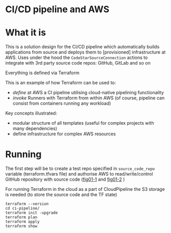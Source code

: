 # CI/CD pipeline and AWS

# What it is

This is a solution design for the CI/CD pipeline which automatically builds applications from source and deploys them to
[provisioned] infrastructure at AWS. Uses under the hood the `CodeStarSourceConnection` actions to integrate with 3rd 
party source code repos: GitHub, GitLab and so on

Everything is defined via Terraform

This is an example of how Terraform can be used to:

* _define_ at AWS a CI pipeline utilising cloud-native pipelining functionality
* _invoke_ Runners with Terraform from within AWS (of course, pipeline can consist from containers running any workload)

Key concepts illustrated:

* modular structure of all templates (useful for complex projects with many dependencies)
* define infrastructure for complex AWS resources

# Running

The first step will be to create a test repo specified in `source_code_repo` variable (terraform.tfvars file) and
authorise AWS to read/write/control GitHub repository with source code ([fig01-1](./pictures/fig01-1.png) 
and  [fig01-2](./pictures/fig01-2.png) )

For running Terraform in the cloud as a part of CloudPipeline the S3 storage is needed (to store the source code and
the TF state)

```shell
terraform --version
cd ci-pipeline/
terraform init -upgrade
terraform plan
terraform apply
terraform show
```


